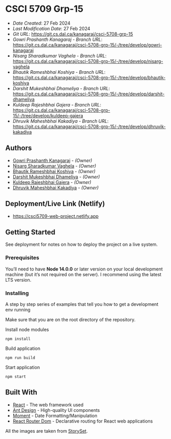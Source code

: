 # CSCI 5709 Grp-15

- _Date Created_: 27 Feb 2024
- _Last Modification Date_: 27 Feb 2024
- _Git URL_: <https://git.cs.dal.ca/kanagaraj/csci-5708-grp-15>
- _Gowri Prashanth Kanagaraj - Branch URL_: <https://git.cs.dal.ca/kanagaraj/csci-5708-grp-15/-/tree/develop/gowri-kanagaraj>
- _Nisarg Sharadkumar Vaghela - Branch URL_: <https://git.cs.dal.ca/kanagaraj/csci-5708-grp-15/-/tree/develop/nisarg-vaghela>
- _Bhautik Rameshbhai Koshiya - Branch URL_: <https://git.cs.dal.ca/kanagaraj/csci-5708-grp-15/-/tree/develop/bhautik-koshiya>
- _Darshit Mukeshbhai Dhameliya - Branch URL_: <https://git.cs.dal.ca/kanagaraj/csci-5708-grp-15/-/tree/develop/darshit-dhameliya>
- _Kuldeep Rajeshbhai Gajera - Branch URL_: <https://git.cs.dal.ca/kanagaraj/csci-5708-grp-15/-/tree/develop/kuldeep-gajera>
- _Dhruvik Maheshbhai Kakadiya - Branch URL_: <https://git.cs.dal.ca/kanagaraj/csci-5708-grp-15/-/tree/develop/dhruvik-kakadiya>

## Authors

- [Gowri Prashanth Kanagaraj](gw351441@dal.ca) - _(Owner)_
- [Nisarg Sharadkumar Vaghela](ns897912@dal.ca) - _(Owner)_
- [Bhautik Rameshbhai Koshiya](bh889463@dal.ca) - _(Owner)_
- [Darshit Mukeshbhai Dhameliya](darshit.dhameliya@dal.ca) - _(Owner)_
- [Kuldeep Rajeshbhai Gajera](kl210309@dal.ca) - _(Owner)_
- [Dhruvik Maheshbhai Kakadiya](dhruvik.kakadiya@dal.ca) - _(Owner)_

## Deployment/Live Link (Netlify)

- https://csci5709-web-project.netlify.app

## Getting Started

See deployment for notes on how to deploy the project on a live system.

### Prerequisites

You’ll need to have __Node 14.0.0__ or later version on your local development machine (but it’s not required on the server). I recommend using the latest LTS version.

### Installing

A step by step series of examples that tell you how to get a development env running

Make sure that you are on the root directory of the repository.

Install node modules

```
npm install
```

Build application

```
npm run build
```
Start application

```
npm start
```

## Built With

* [React](https://react.dev/) - The web framework used
* [Ant Design](https://ant.design/) - High-quality UI components
* [Moment](https://momentjs.com/) - Date Formatting/Manipulation
* [React Router Dom](https://www.npmjs.com/package/react-router-dom) -  Declarative routing for React web applications

All the images are taken from [StorySet](https://storyset.com/).